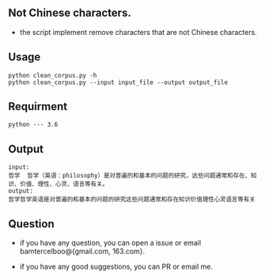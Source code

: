 
## Not Chinese characters.  ##

- the script implement remove characters that are not Chinese characters.

## Usage ##
	python clean_corpus.py -h
	python clean_corpus.py --input input_file --output output_file

## Requirment ##
	python --- 3.6

## Output ##
	input:
	哲学	哲学（英语：philosophy）是对普遍的和基本的问题的研究，这些问题通常和存在、知识、价值、理性、心灵、语言等有关。
	output:
	哲学哲学英语是对普遍的和基本的问题的研究这些问题通常和存在知识价值理性心灵语言等有关
	
## Question ##

- if you have any question, you can open a issue or email bamtercelboo@{gmail.com, 163.com}.

- if you have any good suggestions, you can PR or email me.







